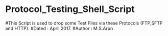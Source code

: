 # Protocol_Testing_Shell_Script
#This Script is used to drop some Test Files via these Protocols (FTP,SFTP and HTTP).
#Dated 			: April 2017.
#Author 		: M.S.Arun
